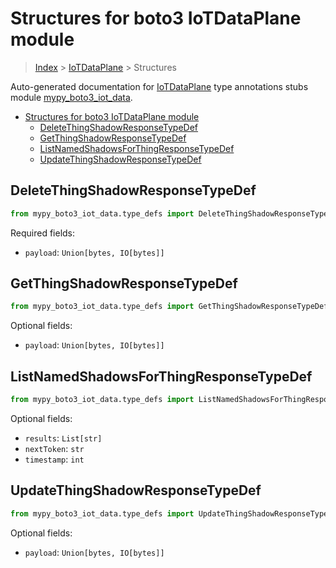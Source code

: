 # Structures for boto3 IoTDataPlane module

> [Index](../index.md) > [IoTDataPlane](./index.md) > Structures

Auto-generated documentation for [IoTDataPlane](https://boto3.amazonaws.com/v1/documentation/api/latest/reference/services/iot-data.html#IoTDataPlane)
type annotations stubs module [mypy_boto3_iot_data](https://pypi.org/project/mypy-boto3-iot-data/).

- [Structures for boto3 IoTDataPlane module](#structures-for-boto3-iotdataplane-module)
  - [DeleteThingShadowResponseTypeDef](#deletethingshadowresponsetypedef)
  - [GetThingShadowResponseTypeDef](#getthingshadowresponsetypedef)
  - [ListNamedShadowsForThingResponseTypeDef](#listnamedshadowsforthingresponsetypedef)
  - [UpdateThingShadowResponseTypeDef](#updatethingshadowresponsetypedef)

## DeleteThingShadowResponseTypeDef

```python
from mypy_boto3_iot_data.type_defs import DeleteThingShadowResponseTypeDef
```


Required fields:
- `payload`: `Union[bytes, IO[bytes]]`




## GetThingShadowResponseTypeDef

```python
from mypy_boto3_iot_data.type_defs import GetThingShadowResponseTypeDef
```




Optional fields:
- `payload`: `Union[bytes, IO[bytes]]`


## ListNamedShadowsForThingResponseTypeDef

```python
from mypy_boto3_iot_data.type_defs import ListNamedShadowsForThingResponseTypeDef
```




Optional fields:
- `results`: `List[str]`
- `nextToken`: `str`
- `timestamp`: `int`


## UpdateThingShadowResponseTypeDef

```python
from mypy_boto3_iot_data.type_defs import UpdateThingShadowResponseTypeDef
```




Optional fields:
- `payload`: `Union[bytes, IO[bytes]]`

